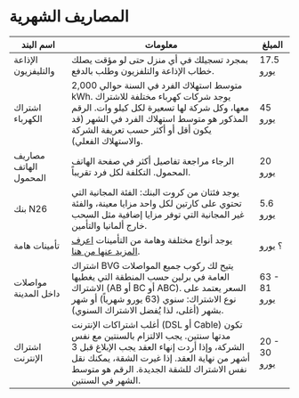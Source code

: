 # المصاريف الشهرية

| **اسم البند**         | **معلومات**                                                                                                                                                                                                                                      | **المبلغ**   |
| --------------------- | ------------------------------------------------------------------------------------------------------------------------------------------------------------------------------------------------------------------------------------------------ | ------------ |
| الإذاعة والتليفزيون   | بمجرد تسجيلك في أي منزل حتى لو مؤقت يصلك خطاب الإذاعة والتلفزيون وطلب بالدفع.                                                                                                                                                                    | 17.5 يورو    |
| اشتراك الكهرباء       | متوسط استهلاك الفرد في السنة حوالي 2,000 kWh. يوجد شركات كهرباء مختلفة للاشتراك معها، وكل شركة لها تسعيرة لكل كيلو وات. الرقم المذكور هو متوسط استهلاك الفرد في الشهر (قد يكون أقل أو أكثر حسب تعريفة الشركة والاستهلاك الفعلي).                 | 45 يورو      |
| مصاريف الهاتف المحمول | الرجاء مراجعة تفاصيل أكثر في صفحة الهاتف المحمول. التكلفة لكل فرد تقريباً.                                                                                                                                                                        | 20 يورو      |
| بنك N26               | يوجد فئتان من كروت البنك: الفئة المجانية التي تحتوي على كارتين لكل واحد مزايا معينة، والفئة غير المجانية التي توفر مزايا إضافية مثل السحب خارج ألمانيا والتأمين.                                                                                 | 5.6 يورو     |
| تأمينات هامة          | يوجد أنواع مختلفة وهامة من التأمينات [اعرف المزيد عنها من هنا](../legal/insurance).                                                                                                                                                              | ؟ يورو       |
| مواصلات داخل المدينة  | اشتراك BVG يتيح لك ركوب جميع المواصلات العامة في برلين حسب المنطقة التي يغطيها الاشتراك (AB أو BC أو ABC). السعر يعتمد على نوع الاشتراك: سنوي (63 يورو شهرياً) أو شهر بشهر (أغلى، لذا يُفضل الاشتراك السنوي).                                      | 63 - 81 يورو |
| اشتراك الإنترنت       | أغلب اشتراكات الإنترنت (DSL أو Cable) تكون مدتها سنتين. يجب الالتزام بالسنتين مع نفس الشركة، وإذا أردت إنهاء العقد يجب الإبلاغ قبل 3 أشهر من نهاية العقد. إذا غيرت الشقة، يمكنك نقل نفس الاشتراك للشقة الجديدة. الرقم هو متوسط الشهر في السنتين. | 20 - 30 يورو |